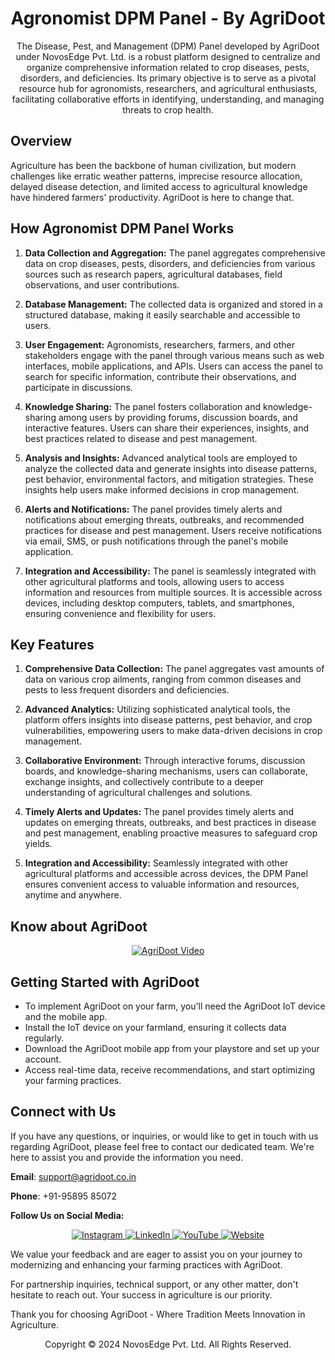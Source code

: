 <div align="center">

# Agronomist DPM Panel - By AgriDoot

The Disease, Pest, and Management (DPM) Panel developed by AgriDoot under NovosEdge Pvt. Ltd. is a robust platform designed to centralize and organize comprehensive information related to crop diseases, pests, disorders, and deficiencies. Its primary objective is to serve as a pivotal resource hub for agronomists, researchers, and agricultural enthusiasts, facilitating collaborative efforts in identifying, understanding, and managing threats to crop health.

</div>

## Overview

Agriculture has been the backbone of human civilization, but modern challenges like erratic weather patterns, imprecise resource allocation, delayed disease detection, and limited access to agricultural knowledge have hindered farmers' productivity. AgriDoot is here to change that.

## How Agronomist DPM Panel Works

1. **Data Collection and Aggregation:** The panel aggregates comprehensive data on crop diseases, pests, disorders, and deficiencies from various sources such as research papers, agricultural databases, field observations, and user contributions.

2. **Database Management:** The collected data is organized and stored in a structured database, making it easily searchable and accessible to users.

3. **User Engagement:** Agronomists, researchers, farmers, and other stakeholders engage with the panel through various means such as web interfaces, mobile applications, and APIs. Users can access the panel to search for specific information, contribute their observations, and participate in discussions.

4. **Knowledge Sharing:** The panel fosters collaboration and knowledge-sharing among users by providing forums, discussion boards, and interactive features. Users can share their experiences, insights, and best practices related to disease and pest management.

5. **Analysis and Insights:** Advanced analytical tools are employed to analyze the collected data and generate insights into disease patterns, pest behavior, environmental factors, and mitigation strategies. These insights help users make informed decisions in crop management.

6. **Alerts and Notifications:** The panel provides timely alerts and notifications about emerging threats, outbreaks, and recommended practices for disease and pest management. Users receive notifications via email, SMS, or push notifications through the panel's mobile application.

7. **Integration and Accessibility:** The panel is seamlessly integrated with other agricultural platforms and tools, allowing users to access information and resources from multiple sources. It is accessible across devices, including desktop computers, tablets, and smartphones, ensuring convenience and flexibility for users.

## Key Features

1. **Comprehensive Data Collection:** The panel aggregates vast amounts of data on various crop ailments, ranging from common diseases and pests to less frequent disorders and deficiencies.

2. **Advanced Analytics:** Utilizing sophisticated analytical tools, the platform offers insights into disease patterns, pest behavior, and crop vulnerabilities, empowering users to make data-driven decisions in crop management.

3. **Collaborative Environment:** Through interactive forums, discussion boards, and knowledge-sharing mechanisms, users can collaborate, exchange insights, and collectively contribute to a deeper understanding of agricultural challenges and solutions.

4. **Timely Alerts and Updates:** The panel provides timely alerts and updates on emerging threats, outbreaks, and best practices in disease and pest management, enabling proactive measures to safeguard crop yields.

5. **Integration and Accessibility:** Seamlessly integrated with other agricultural platforms and accessible across devices, the DPM Panel ensures convenient access to valuable information and resources, anytime and anywhere.

## Know about AgriDoot

<div align="center">

[![AgriDoot Video](https://img.youtube.com/vi/AZeCwOVYC78/0.jpg)](https://www.youtube.com/watch?v=AZeCwOVYC78)

</div>

## Getting Started with AgriDoot

- To implement AgriDoot on your farm, you'll need the AgriDoot IoT device and the mobile app.
- Install the IoT device on your farmland, ensuring it collects data regularly.
- Download the AgriDoot mobile app from your playstore and set up your account.
- Access real-time data, receive recommendations, and start optimizing your farming practices.

## Connect with Us

If you have any questions, or inquiries, or would like to get in touch with us regarding AgriDoot, please feel free to contact our dedicated team. We're here to assist you and provide the information you need.

**Email**: [support@agridoot.co.in](mailto:support@agridoot.co.in)

**Phone**: +91-95895 85072

**Follow Us on Social Media:**

<div align="center">
  
<a href="https://www.instagram.com/agri_doot" target="_blank">
  <img src="https://img.shields.io/badge/Instagram-%23E4405F.svg?&style=for-the-badge&logo=instagram&logoColor=white" alt="Instagram">
</a>

<a href="https://www.linkedin.com/in/agridoot" target="_blank">
  <img src="https://img.shields.io/badge/LinkedIn-%230077B5.svg?&style=for-the-badge&logo=linkedin&logoColor=white" alt="LinkedIn">
</a>

<a href="https://www.youtube.com/@agri_doot" target="_blank">
  <img src="https://img.shields.io/badge/YouTube-%23FF0000.svg?&style=for-the-badge&logo=youtube&logoColor=white" alt="YouTube">
</a>

<a href="https://www.agridoot.co.in" target="_blank">
  <img src="https://img.shields.io/badge/Website-%23000000.svg?&style=for-the-badge&logo=website&logoColor=white" alt="Website">
</a>

</div>

We value your feedback and are eager to assist you on your journey to modernizing and enhancing your farming practices with AgriDoot.

For partnership inquiries, technical support, or any other matter, don't hesitate to reach out. Your success in agriculture is our priority.

Thank you for choosing AgriDoot - Where Tradition Meets Innovation in Agriculture.

<div align="center">

Copyright © 2024 NovosEdge Pvt. Ltd. All Rights Reserved.

</div>

